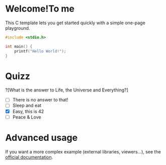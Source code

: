 # Welcome!To me

This C template lets you get started quickly with a simple one-page playground.

```C runnable
#include <stdio.h>

int main() {
	printf("Hello World!");
}

```

# Quizz
?[What is the answer to Life, the Universe and Everything?]
-[ ] There is no answer to that!
-[ ] Sleep and eat
-[x] Easy, this is 42
-[ ] Peace & Love

# Advanced usage

If you want a more complex example (external libraries, viewers...), see the [official documentation](https://tech.io/playgrounds/408/tech-io-documentation).
